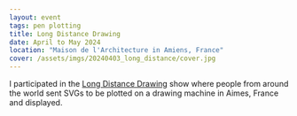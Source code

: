 ```yaml
---
layout: event
tags: pen plotting
title: Long Distance Drawing
date: April to May 2024
location: "Maison de l'Architecture in Amiens, France"
cover: /assets/imgs/20240403_long_distance/cover.jpg
---
```


I participated in the [Long Distance Drawing](https://ligne.page/en/les-ressources/long-distance-drawing) show where people from around the world sent SVGs to be plotted on a drawing machine in Aimes, France and displayed.
